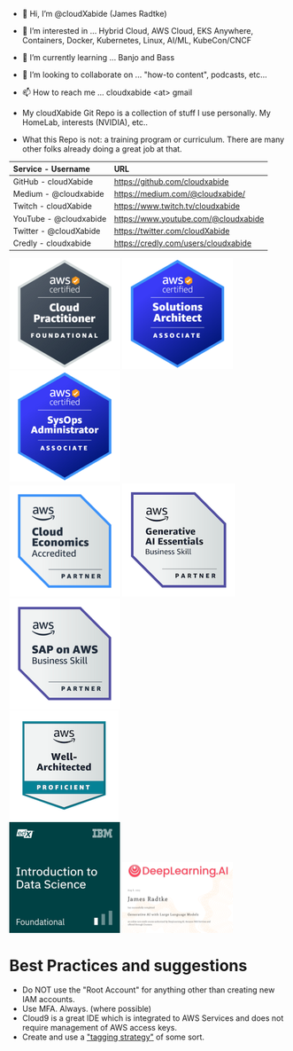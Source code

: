 - 👋 Hi, I’m @cloudXabide (James Radtke)
- 👀 I’m interested in ... Hybrid Cloud, AWS Cloud, EKS Anywhere, Containers, Docker, Kubernetes, Linux, AI/ML, KubeCon/CNCF
- 🌱 I’m currently learning ... Banjo and Bass
- 💞️ I’m looking to collaborate on ... "how-to content", podcasts, etc...
- 📫 How to reach me ... cloudxabide \<at> gmail

- My cloudXabide Git Repo is a collection of stuff I use personally.  My HomeLab, interests (NVIDIA), etc..
- What this Repo is not: a training program or curriculum.   There are many other folks already doing a great job at that.

| Service - Username     | URL                                      |
|:-----------------------|:-----------------------------------------|
| GitHub - cloudXabide   | https://github.com/cloudxabide       | 
| Medium - @cloudxabide  | https://medium.com/@cloudxabide/     |
| Twitch - cloudXabide   | https://www.twitch.tv/cloudxabide    |
| YouTube - @cloudxabide | https://www.youtube.com/@cloudxabide |
| Twitter - @cloudXabide | https://twitter.com/cloudXabide      |
| Credly - cloudxabide   | https://credly.com/users/cloudxabide |

![AWS Certified Cloud Practitioner](./images/aws-certified-cloud-practitioner-200x200.png)
![AWS Certified Solutions Architect Associate](./images/aws-certified-solutions-architect-associate-200x200.png)
![AWS Certified SysOps Administrator Associate](./images/aws-certified-sysops-associate-200x200.png)
<BR>
![AWS Cloud Economics](images/aws-partner-cloud-economics-accreditation-200x200.png)
![AWS Generative AI Essentials](images/aws-partner-generative-ai-essentials-business-204x204.png)
![SAP on AWS](images/aws-partner-sap-on-aws-200x200.png)
<BR>
![AWS Well Architected](images/aws-well-architected-proficient-198x198.png)
<BR>
![IBM (edX) Intro to Data Science](./images/IBM_edX-introduction-to-data-science-200x200.png)
![Deeplearning.AI - GenAI with Large Language Models](./images/GenAI-with-LLM-200x200.png)

# Best Practices and suggestions
* Do NOT use the "Root Account" for anything other than creating new IAM accounts.
* Use MFA.  Always. (where possible)
* Cloud9 is a great IDE which is integrated to AWS Services and does not require management of AWS access keys.
* Create and use a ["tagging strategy"](https://docs.aws.amazon.com/general/latest/gr/aws_tagging.html) of some sort.

<!---
cloudXabide/cloudXabide is a ✨ special ✨ repository because its `README.md` (this file) appears on your GitHub profile.
You can click the Preview link to take a look at your changes.
--->
